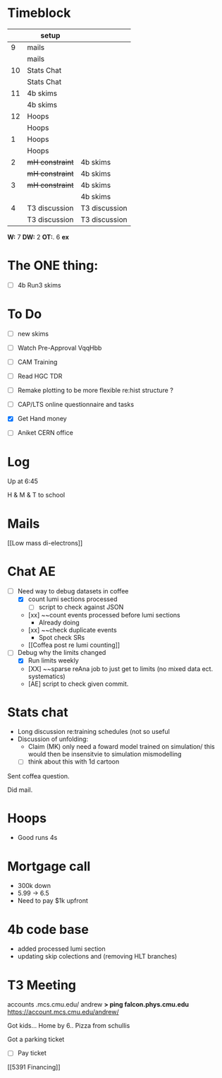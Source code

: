 # Timeblock

|     | setup             |               |
| --- | ----------------- | ------------- |
| 9   | mails             |               |
|     | mails             |               |
| 10  | Stats Chat        |               |
|     | Stats Chat        |               |
| 11  | 4b skims          |               |
|     | 4b skims          |               |
| 12  | Hoops             |               |
|     | Hoops             |               |
| 1   | Hoops             |               |
|     | Hoops             |               |
| 2   | ~~mH constraint~~ | 4b skims      |
|     | ~~mH constraint~~ | 4b skims      |
| 3   | ~~mH constraint~~ | 4b skims      |
|     |                   | 4b skims      |
| 4   | T3 discussion     | T3 discussion |
|     | T3 discussion     | T3 discussion |

**W:** 7
**DW:** 2
**OT:**. 6 
**ex** 

# The ONE thing: 
- [ ] 4b Run3 skims


# To Do
- [ ] new skims
- [ ] Watch Pre-Approval VqqHbb
- [ ] CAM Training
- [ ] Read HGC TDR
- [ ] Remake plotting to be more flexible re:hist structure ? 
- [ ]  CAP/LTS online questionnaire and tasks
- [x] Get Hand money
- [ ] Aniket CERN office



# Log

Up at 6:45 

H & M & T to school 

# Mails

[[Low mass di-electrons]]

# Chat AE
- [ ] Need way to debug datasets in coffee
	- [x] count lumi sections processed
		- [ ] script to check against JSON
	- [xx] ~~count events processed before lumi sections
		- Already doing
	- [xx] ~~check duplicate events
		- Spot check SRs
	- [[Coffea post re lumi counting]]
- [ ] Debug why the limits changed
	- [x] Run limits weekly 
	- [XX] ~~sparse reAna job to just get to limits (no mixed data ect. systematics)
	- [AE] script to check given commit. 


# Stats chat
- Long discussion re:training schedules (not so useful
- Discussion of unfolding:  
	- Claim (MK) only need a foward model trained on simulation/ this would then be insensitvie to simulation mismodelling
	- [ ] think about this with 1d cartoon

Sent coffea question. 

Did mail.

# Hoops 
- Good runs 4s

# Mortgage call
- 300k down
- 5.99 -> 6.5
- Need to pay $1k upfront

# 4b code base
- added processed lumi section
- updating skip colections and (removing HLT branches)

# T3 Meeting
accounts .mcs.cmu.edu/ andrew
	**> ping falcon.phys.cmu.edu**
https://account.mcs.cmu.edu/andrew/

Got kids... Home by 6.. Pizza from schullis

Got a parking ticket
- [ ] Pay ticket

[[5391 Financing]]



